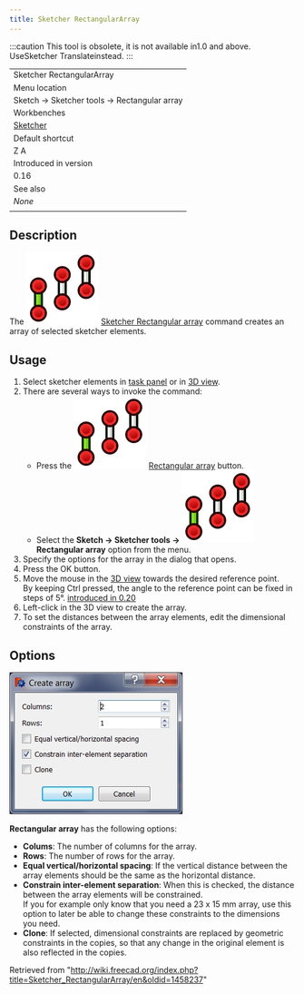 ```yaml
---
title: Sketcher RectangularArray
---
```


:::caution
This tool is obsolete, it is not available in1.0 and above. UseSketcher Translateinstead.
:::

|                                                      |
| ---------------------------------------------------- |
| Sketcher RectangularArray                            |
| Menu location                                        |
| Sketch → Sketcher tools → Rectangular array          |
| Workbenches                                          |
| [Sketcher](/Sketcher_Workbench "Sketcher Workbench") |
| Default shortcut                                     |
| Z A                                                  |
| Introduced in version                                |
| 0.16                                                 |
| See also                                             |
| _None_                                               |
|                                                      |

## Description

The ![](/src/assets/images/Sketcher_RectangularArray.svg) [Sketcher Rectangular array](/Sketcher_RectangularArray "Sketcher RectangularArray") command creates an array of selected sketcher elements.

## Usage

1. Select sketcher elements in [task panel](/Task_panel "Task panel") or in [3D view](/3D_view "3D view").
2. There are several ways to invoke the command:
   - Press the ![](/src/assets/images/Sketcher_RectangularArray.svg) [Rectangular array](/Sketcher_RectangularArray "Sketcher RectangularArray") button.
   - Select the **Sketch → Sketcher tools → ![](/src/assets/images/Sketcher_RectangularArray.svg) Rectangular array** option from the menu.
3. Specify the options for the array in the dialog that opens.
4. Press the OK button.
5. Move the mouse in the [3D view](/3D_view "3D view") towards the desired reference point.  
   By keeping Ctrl pressed, the angle to the reference point can be fixed in steps of 5°. [introduced in 0.20](/Release_notes_0.20 "Release notes 0.20")
6. Left-click in the 3D view to create the array.
7. To set the distances between the array elements, edit the dimensional constraints of the array.

## Options

![](/src/assets/images/Sketcher_RectangularArray_Options.jpg)

**Rectangular array** has the following options:

- **Colums**: The number of columns for the array.
- **Rows**: The number of rows for the array.
- **Equal vertical/horizontal spacing**: If the vertical distance between the array elements should be the same as the horizontal distance.
- **Constrain inter-element separation**: When this is checked, the distance between the array elements will be constrained.  
  If you for example only know that you need a 23 x 15 mm array, use this option to later be able to change these constraints to the dimensions you need.
- **Clone**: If selected, dimensional constraints are replaced by geometric constraints in the copies, so that any change in the original element is also reflected in the copies.

Retrieved from "<http://wiki.freecad.org/index.php?title=Sketcher_RectangularArray/en&oldid=1458237>"
